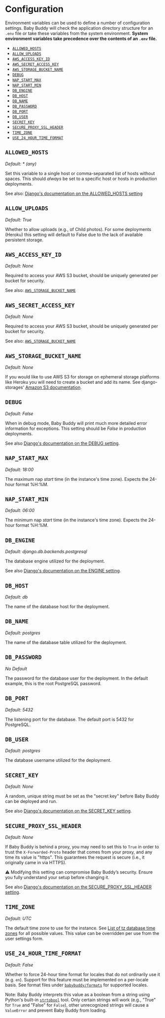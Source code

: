 # Configuration

Environment variables can be used to define a number of configuration settings.
Baby Buddy will check the application directory structure for an `.env` file or
take these variables from the system environment. **System environment variables
take precedence over the contents of an `.env` file.**

- [`ALLOWED_HOSTS`](#allowed_hosts)
- [`ALLOW_UPLOADS`](#allow_uploads)
- [`AWS_ACCESS_KEY_ID`](#aws_access_key_id)
- [`AWS_SECRET_ACCESS_KEY`](#aws_secret_access_key)
- [`AWS_STORAGE_BUCKET_NAME`](#aws_storage_bucket_name)
- [`DEBUG`](#debug)
- [`NAP_START_MAX`](#nap_start_max)
- [`NAP_START_MIN`](#nap_start_min)
- [`DB_ENGINE`](#db_engine)
- [`DB_HOST`](#db_host)
- [`DB_NAME`](#db_name)
- [`DB_PASSWORD`](#db_password)
- [`DB_PORT`](#db_port)
- [`DB_USER`](#db_user)
- [`SECRET_KEY`](#secret_key)
- [`SECURE_PROXY_SSL_HEADER`](#secure_proxy_ssl_header)
- [`TIME_ZONE`](#time_zone)
- [`USE_24_HOUR_TIME_FORMAT`](#use_24_hour_time_format)

## `ALLOWED_HOSTS`

*Default: * (any)*

Set this variable to a single host or comma-separated list of hosts without spaces.
This should *always* be set to a specific host or hosts in production deployments.

See also: [Django's documentation on the ALLOWED_HOSTS setting](https://docs.djangoproject.com/en/3.0/ref/settings/#allowed-hosts)

## `ALLOW_UPLOADS`

*Default: True*

Whether to allow uploads (e.g., of Child photos). For some deployments (Heroku)
this setting will default to False due to the lack of available persistent storage.

## `AWS_ACCESS_KEY_ID`

*Default: None*

Required to access your AWS S3 bucket, should be uniquely generated per bucket
for security.

See also: [`AWS_STORAGE_BUCKET_NAME`](#aws_storage_bucket_name)

## `AWS_SECRET_ACCESS_KEY`

*Default: None*

Required to access your AWS S3 bucket, should be uniquely generated per bucket
for security.

See also: [`AWS_STORAGE_BUCKET_NAME`](#aws_storage_bucket_name)

## `AWS_STORAGE_BUCKET_NAME`

*Default: None*

If you would like to use AWS S3 for storage on ephemeral storage platforms like
Heroku you will need to create a bucket and add its name. See django-storages'
[Amazon S3 documentation](https://django-storages.readthedocs.io/en/latest/backends/amazon-S3.html).

## `DEBUG`

*Default: False*

When in debug mode, Baby Buddy will print much more detailed error information
for exceptions. This setting should be *False* in production deployments.

See also [Django's documentation on the DEBUG setting](https://docs.djangoproject.com/en/3.0/ref/settings/#debug).

## `NAP_START_MAX`

*Default: 18:00*

The maximum nap *start* time (in the instance's time zone). Expects the 24-hour
format %H:%M.

## `NAP_START_MIN`

*Default: 06:00*

The minimum nap *start* time (in the instance's time zone). Expects the 24-hour
format %H:%M.

## `DB_ENGINE`

*Default: django.db.backends.postgresql*

The database engine utilized for the deployment.

See also [Django's documentation on the ENGINE setting](https://docs.djangoproject.com/en/3.0/ref/settings/#engine).

## `DB_HOST`

*Default: db*

The name of the database host for the deployment.

## `DB_NAME`

*Default: postgres*

The name of the database table utilized for the deployment.

## `DB_PASSWORD`

*No Default*

The password for the database user for the deployment. In the default example,
this is the root PostgreSQL password.

## `DB_PORT`

*Default: 5432*

The listening port for the database. The default port is 5432 for PostgreSQL.

## `DB_USER`

*Default: postgres*

The database username utilized for the deployment.

## `SECRET_KEY`

*Default: None*

A random, unique string must be set as the "secret key" before Baby Buddy can
be deployed and run.

See also [Django's documentation on the SECRET_KEY setting](https://docs.djangoproject.com/en/3.0/ref/settings/#secret-key).

## `SECURE_PROXY_SSL_HEADER`

*Default: None*

If Baby Buddy is behind a proxy, you may need to set this to `True` in order to
trust the `X-Forwarded-Proto` header that comes from your proxy, and any time
its value is "https". This guarantees the request is secure (i.e., it originally
came in via HTTPS).

:warning: Modifying this setting can compromise Baby Buddy’s security. Ensure
you fully understand your setup before changing it.

See also [Django's documentation on the SECURE_PROXY_SSL_HEADER setting](https://docs.djangoproject.com/en/3.0/ref/settings/#secure-proxy-ssl-header).

## `TIME_ZONE`

*Default: UTC*

The default time zone to use for the instance. See [List of tz database time zones](https://en.wikipedia.org/wiki/List_of_tz_database_time_zones)
for all possible values. This value can be overridden per use from the user
settings form.

## `USE_24_HOUR_TIME_FORMAT`

*Default: False*

Whether to force 24-hour time format for locales that do not ordinarily use it
(e.g. `en`). Support for this feature must be implemented on a per-locale basis.
See format files under [`babybuddy/formats`](/babybuddy/formats) for supported
locales.

Note: Baby Buddy interprets this value as a boolean from a string
using Python's built-in [`strtobool`](https://docs.python.org/3/distutils/apiref.html#distutils.util.strtobool)
tool. Only certain strings will work (e.g., "True" for `True` and "False" for
`False`), other unrecognized strings will cause a `ValueError` and prevent Baby
Buddy from loading.
